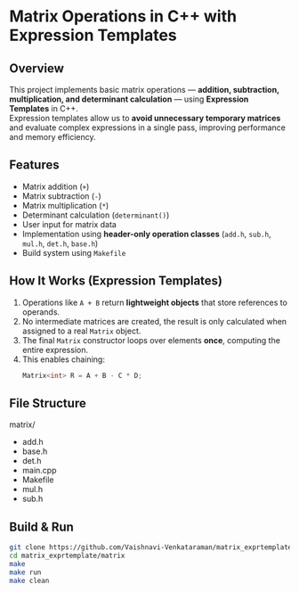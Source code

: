 # Matrix Operations in C++ with Expression Templates

## Overview
This project implements basic matrix operations — **addition, subtraction, multiplication, and determinant calculation** — using **Expression Templates** in C++.  
Expression templates allow us to **avoid unnecessary temporary matrices** and evaluate complex expressions in a single pass, improving performance and memory efficiency.

## Features
- Matrix addition (`+`)
- Matrix subtraction (`-`)
- Matrix multiplication (`*`)
- Determinant calculation (`determinant()`)
- User input for matrix data
- Implementation using **header-only operation classes** (`add.h`, `sub.h`, `mul.h`, `det.h`, `base.h`)
- Build system using `Makefile`

## How It Works (Expression Templates)
1. Operations like `A + B` return **lightweight objects** that store references to operands.
2. No intermediate matrices are created, the result is only calculated when assigned to a real `Matrix` object.
3. The final `Matrix` constructor loops over elements **once**, computing the entire expression.
4. This enables chaining:
   ```cpp
   Matrix<int> R = A + B - C * D;

## File Structure
matrix/
- add.h
- base.h
- det.h
- main.cpp
- Makefile
- mul.h
- sub.h

## Build & Run 
```bash
git clone https://github.com/Vaishnavi-Venkataraman/matrix_exprtemplate.git
cd matrix_exprtemplate/matrix
make
make run
make clean
